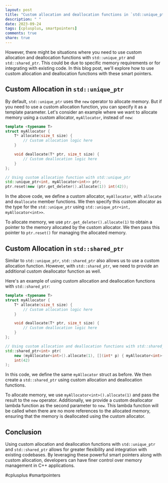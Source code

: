 ```yaml
---
layout: post
title: "Custom allocation and deallocation functions in `std::unique_ptr` and `std::shared_ptr`"
description: " "
date: 2023-09-24
tags: [cplusplus, smartpointers]
comments: true
share: true
---
```


However, there might be situations where you need to use custom allocation and deallocation functions with `std::unique_ptr` and `std::shared_ptr`. This could be due to specific memory requirements or for integrating with existing code. In this blog post, we'll explore how to use custom allocation and deallocation functions with these smart pointers.

## Custom Allocation in `std::unique_ptr`

By default, `std::unique_ptr` uses the `new` operator to allocate memory. But if you need to use a custom allocation function, you can specify it as a template parameter. Let's consider an example where we want to allocate memory using a custom allocator, `myAllocator`, instead of `new`:

```cpp
template <typename T>
struct myAllocator {
    T* allocate(size_t size) {
        // Custom allocation logic here
    }

    void deallocate(T* ptr, size_t size) {
        // Custom deallocation logic here
    }
};

// Using custom allocation function with std::unique_ptr
std::unique_ptr<int, myAllocator<int>> ptr;
ptr.reset(new (ptr.get_deleter().allocate(1)) int(42));
```

In the above code, we define a custom allocator, `myAllocator`, with `allocate` and `deallocate` member functions. We then specify this custom allocator as the type for the `std::unique_ptr` using `std::unique_ptr<int, myAllocator<int>>`.

To allocate memory, we use `ptr.get_deleter().allocate(1)` to obtain a pointer to the memory allocated by the custom allocator. We then pass this pointer to `ptr.reset()` for managing the allocated memory.

## Custom Allocation in `std::shared_ptr`

Similar to `std::unique_ptr`, `std::shared_ptr` also allows us to use a custom allocation function. However, with `std::shared_ptr`, we need to provide an additional custom deallocator function as well.

Here's an example of using custom allocation and deallocation functions with `std::shared_ptr`:

```cpp
template <typename T>
struct myAllocator {
    T* allocate(size_t size) {
        // Custom allocation logic here
    }

    void deallocate(T* ptr, size_t size) {
        // Custom deallocation logic here
    }
};

// Using custom allocation and deallocation functions with std::shared_ptr
std::shared_ptr<int> ptr(
    new (myAllocator<int>().allocate(1), [](int* p) { myAllocator<int>().deallocate(p, 1); })
    int(42)
);
```

In this code, we define the same `myAllocator` struct as before. We then create a `std::shared_ptr` using custom allocation and deallocation functions.

To allocate memory, we use `myAllocator<int>().allocate(1)` and pass the result to the `new` operator. Additionally, we provide a custom deallocator lambda function as the second parameter to `new`. This lambda function will be called when there are no more references to the allocated memory, ensuring that the memory is deallocated using the custom allocator.

## Conclusion

Using custom allocation and deallocation functions with `std::unique_ptr` and `std::shared_ptr` allows for greater flexibility and integration with existing codebases. By leveraging these powerful smart pointers along with custom allocation, developers can have finer control over memory management in C++ applications.

#cplusplus #smartpointers